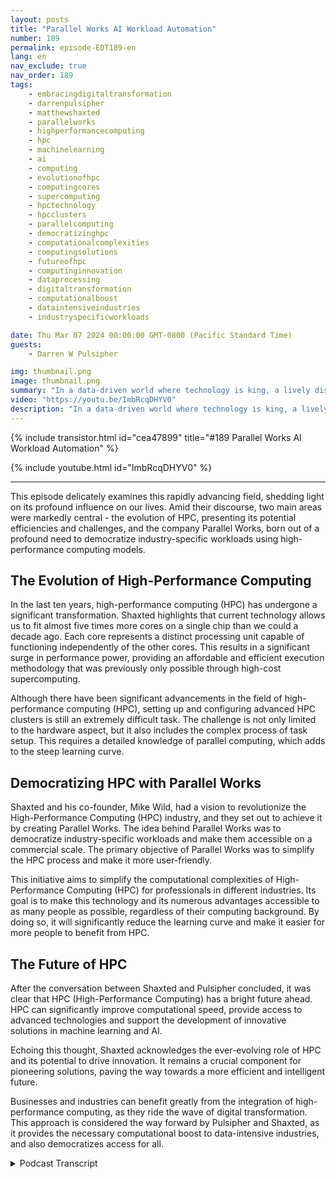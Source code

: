 ```yaml
---
layout: posts
title: "Parallel Works AI Workload Automation"
number: 189
permalink: episode-EDT189-en
lang: en
nav_exclude: true
nav_order: 189
tags:
    - embracingdigitaltransformation
    - darrenpulsipher
    - matthewshaxted
    - parallelworks
    - highperformancecomputing
    - hpc
    - machinelearning
    - ai
    - computing
    - evolutionofhpc
    - computingcores
    - supercomputing
    - hpctechnology
    - hpcclusters
    - parallelcomputing
    - democratizinghpc
    - computationalcomplexities
    - computingsolutions
    - futureofhpc
    - computinginnovation
    - dataprocessing
    - digitaltransformation
    - computationalboost
    - dataintensiveindustries
    - industryspecificworkloads

date: Thu Mar 07 2024 00:00:00 GMT-0800 (Pacific Standard Time)
guests:
    - Darren W Pulsipher

img: thumbnail.png
image: thumbnail.png
summary: "In a data-driven world where technology is king, a lively discussion unfolding between Darren Pulsipher, host of Embracing Digital Transformation, and Matthew Shaxted, president of Parallel Works, navigated their way through the captivating sphere of High-Performance Computing (HPC) and its monumental role in machine learning and AI. "
video: "https://youtu.be/ImbRcqDHYV0"
description: "In a data-driven world where technology is king, a lively discussion unfolding between Darren Pulsipher, host of Embracing Digital Transformation, and Matthew Shaxted, president of Parallel Works, navigated their way through the captivating sphere of High-Performance Computing (HPC) and its monumental role in machine learning and AI. "
---
```


<div>
{% include transistor.html id="cea47899" title="#189 Parallel Works AI Workload Automation" %}

{% include youtube.html id="ImbRcqDHYV0" %}
</div>

---

This episode delicately examines this rapidly advancing field, shedding light on its profound influence on our lives. Amid their discourse, two main areas were markedly central - the evolution of HPC, presenting its potential efficiencies and challenges, and the company Parallel Works, born out of a profound need to democratize industry-specific workloads using high-performance computing models.

## The Evolution of High-Performance Computing

In the last ten years, high-performance computing (HPC) has undergone a significant transformation. Shaxted highlights that current technology allows us to fit almost five times more cores on a single chip than we could a decade ago. Each core represents a distinct processing unit capable of functioning independently of the other cores. This results in a significant surge in performance power, providing an affordable and efficient execution methodology that was previously only possible through high-cost supercomputing.

Although there have been significant advancements in the field of high-performance computing (HPC), setting up and configuring advanced HPC clusters is still an extremely difficult task. The challenge is not only limited to the hardware aspect, but it also includes the complex process of task setup. This requires a detailed knowledge of parallel computing, which adds to the steep learning curve.

## Democratizing HPC with Parallel Works

Shaxted and his co-founder, Mike Wild, had a vision to revolutionize the High-Performance Computing (HPC) industry, and they set out to achieve it by creating Parallel Works. The idea behind Parallel Works was to democratize industry-specific workloads and make them accessible on a commercial scale. The primary objective of Parallel Works was to simplify the HPC process and make it more user-friendly. 

This initiative aims to simplify the computational complexities of High-Performance Computing (HPC) for professionals in different industries. Its goal is to make this technology and its numerous advantages accessible to as many people as possible, regardless of their computing background. By doing so, it will significantly reduce the learning curve and make it easier for more people to benefit from HPC.

## The Future of HPC

After the conversation between Shaxted and Pulsipher concluded, it was clear that HPC (High-Performance Computing) has a bright future ahead. HPC can significantly improve computational speed, provide access to advanced technologies and support the development of innovative solutions in machine learning and AI.

Echoing this thought, Shaxted acknowledges the ever-evolving role of HPC and its potential to drive innovation. It remains a crucial component for pioneering solutions, paving the way towards a more efficient and intelligent future.

Businesses and industries can benefit greatly from the integration of high-performance computing, as they ride the wave of digital transformation. This approach is considered the way forward by Pulsipher and Shaxted, as it provides the necessary computational boost to data-intensive industries, and also democratizes access for all.



<details>
<summary> Podcast Transcript </summary>

<p></p>

</details>
